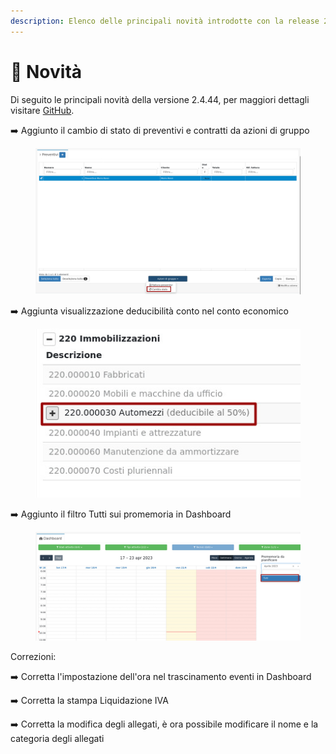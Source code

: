 ```yaml
---
description: Elenco delle principali novità introdotte con la release 2.4.44.
---
```


# 📣 Novità

Di seguito le principali novità della versione 2.4.44, per maggiori dettagli visitare [GitHub](https://github.com/devcode-it/openstamanager).

➡️ Aggiunto il cambio di stato di preventivi e contratti da azioni di gruppo

<figure><img src=".gitbook/assets/immagine (48).png" alt=""><figcaption></figcaption></figure>

➡️ Aggiunta visualizzazione deducibilità conto nel conto economico

<figure><img src=".gitbook/assets/immagine (3).png" alt=""><figcaption></figcaption></figure>

➡️ Aggiunto il filtro Tutti sui promemoria in Dashboard

<figure><img src=".gitbook/assets/immagine (50).png" alt=""><figcaption></figcaption></figure>

Correzioni:

➡️  Corretta l'impostazione dell'ora nel trascinamento eventi in Dashboard

➡️  Corretta la stampa Liquidazione IVA

➡️ Corretta la modifica degli allegati, è ora possibile modificare il nome e la categoria degli allegati
